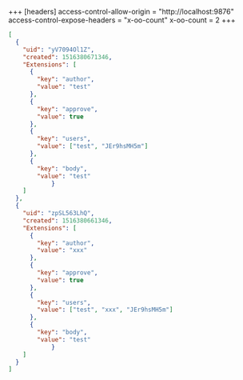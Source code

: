 +++
[headers]
access-control-allow-origin = "http://localhost:9876"
access-control-expose-headers = "x-oo-count"
x-oo-count = 2
+++

```json
[
  {
    "uid": "yV7094Ol1Z",
    "created": 1516380671346,
    "Extensions": [
      {
        "key": "author",
        "value": "test"
      },
      {
        "key": "approve",
        "value": true
      },
      {
        "key": "users",
        "value": ["test", "JEr9hsMH5m"]
      },
      {
        "key": "body",
        "value": "test"
			}
    ]
  },
  {
    "uid": "zpSL563LhQ",
    "created": 1516380661346,
    "Extensions": [
      {
        "key": "author",
        "value": "xxx"
      },
      {
        "key": "approve",
        "value": true
      },
      {
        "key": "users",
        "value": ["test", "xxx", "JEr9hsMH5m"]
      },
      {
        "key": "body",
        "value": "test"
			}
    ]
  }
]
```
